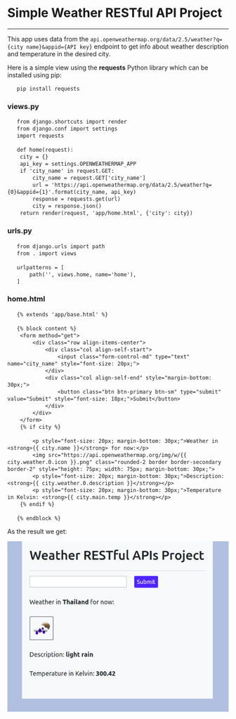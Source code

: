 # Simple Weather RESTful API Project
____

This app uses data from the ```api.openweathermap.org/data/2.5/weather?q={city name}&appid={API key}``` endpoint to get info about weather description and temperature in the desired city.

Here is a simple view using the __requests__ Python library which can be installed using pip:

``` 
   pip install requests
```

### views.py

```
   from django.shortcuts import render
   from django.conf import settings
   import requests

   def home(request):
	city = {}
	api_key = settings.OPENWEATHERMAP_APP
	if 'city_name' in request.GET:
		city_name = request.GET['city_name']
		url = 'https://api.openweathermap.org/data/2.5/weather?q={0}&appid={1}'.format(city_name, api_key)
		response = requests.get(url)
		city = response.json()
	return render(request, 'app/home.html', {'city': city})
```

### urls.py

```
   from django.urls import path
   from . import views

   urlpatterns = [
       path('', views.home, name='home'),
   ]
```

### home.html

```
   {% extends 'app/base.html' %}

   {% block content %}
	<form method="get">
		<div class="row align-items-center">
			<div class="col align-self-start">
				<input class="form-control-md" type="text" name="city_name" style="font-size: 20px;">
			</div>
			<div class="col align-self-end" style="margin-bottom: 30px;">
				<button class="btn btn-primary btn-sm" type="submit" value="Submit" style="font-size: 18px;">Submit</button>
			</div>
		</div>
	</form>
	{% if city %}

		<p style="font-size: 20px; margin-bottom: 30px;">Weather in <strong>{{ city.name }}</strong> for now:</p>
		<img src="https://api.openweathermap.org/img/w/{{ city.weather.0.icon }}.png" class="rounded-2 border border-secondary border-2" style="height: 75px; width: 75px; margin-bottom: 30px;">
		<p style="font-size: 20px; margin-bottom: 30px;">Description: <strong>{{ city.weather.0.description }}</strong></p>
		<p style="font-size: 20px; margin-bottom: 30px;">Temperature in Kelvin: <strong>{{ city.main.temp }}</strong></p>
	{% endif %}

   {% endblock %}
```

As the result we get:

![weather app picture](weather.png)



